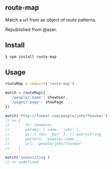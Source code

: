 ## route-map

Match a url from an object of route patterns.

Republished from @azer.

## Install

```bash
$ npm install route-map
```

## Usage

```js
routeMap = require('route-map')

match = routeMap({
  '/people/:name': showUser,
  '/pages/:page': showPage
})

match('http://foobar.com/people/john?foo=bar')
// => {
//       fn: showUser,
//       params: { name: 'john' },
//       qs: { foo: 'bar' }, // querystring
//       pattern: 'people/:name',
//       url: 'people/john?foo=bar'
//    }

match('nonexisting')
// => undefined
```
